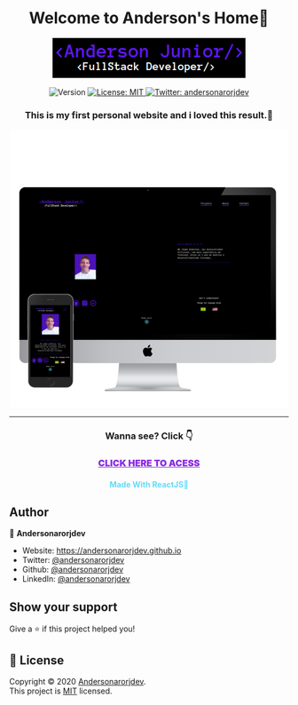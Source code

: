 <h1 align="center">Welcome to Anderson's Home👋</h1>
<p align="center">
    <img src="./src/screen/Logo.png"  alt="Anderson' s home website"/>
</p>
<p align="center">
  <img alt="Version" src="https://img.shields.io/badge/version-1.0.1-blueviolet.svg?cacheSeconds=2592000?style=flat" />
  <a href="LICENSE" target="_blank">
    <img alt="License: MIT" src="https://img.shields.io/badge/License-MIT-blueviolet.svg" />
  </a>
  <a href="https://twitter.com/andersonarorjdev" target="_blank">
    <img alt="Twitter: andersonarorjdev" src="https://img.shields.io/twitter/follow/andersonarrjdev.svg?style=social" />
  </a>
</p>


<h3 align="center">This is my first personal website and i loved this result.💜</h3>

<p align="center">
    <img src="./src/screen/Mockup.png"  alt="Anderson' s home website"/>
</p>

***

<h3 align="center">Wanna see? Click 👇<h3>

<p align="center">
    <a style="color:blueviolet; font-weight:bolder; text-decoration:underline;" href="https://andersonarorjdev.github.io/"> CLICK HERE TO ACESS</a>
</p>

<h4 align="center" style="color:#61DAFB;">Made With ReactJS💙</h4>


## Author

👤 **Andersonarorjdev**

* Website: https://andersonarorjdev.github.io
* Twitter: [@andersonarorjdev](https://twitter.com/andersonarorjdev)
* Github: [@andersonarorjdev](https://github.com/andersonarorjdev)
* LinkedIn: [@andersonarorjdev](https://linkedin.com/in/andersonarorjdev)

## Show your support

Give a ⭐️ if this project helped you!

## 📝 License

Copyright © 2020 [Andersonarorjdev](https://github.com/andersonarorjdev).<br />
This project is [MIT](LICENSE) licensed.